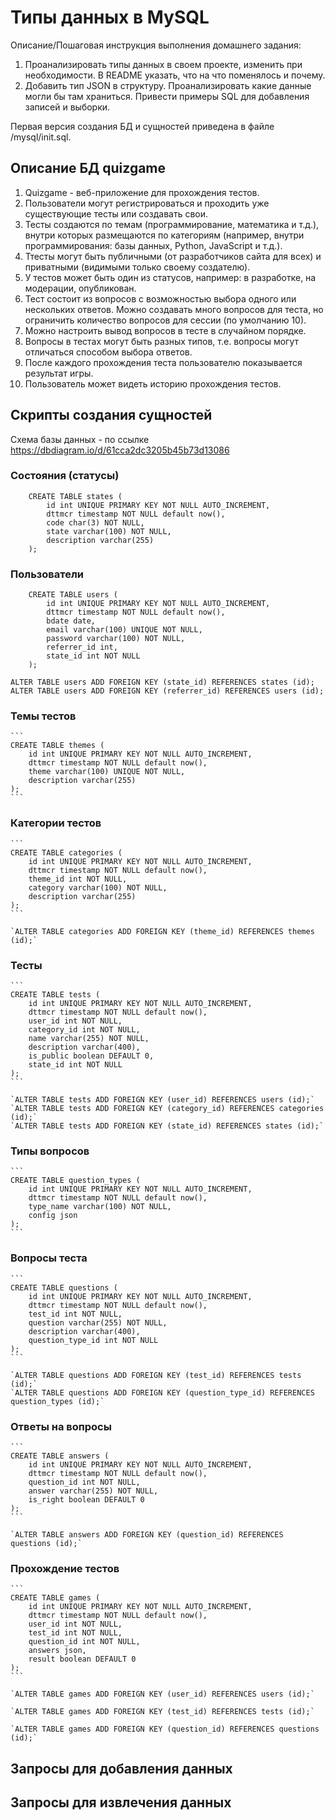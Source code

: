 # Типы данных в MySQL

Описание/Пошаговая инструкция выполнения домашнего задания:
1) Проанализировать типы данных в своем проекте, изменить при необходимости. 
В README указать, что на что поменялось и почему.
2) Добавить тип JSON в структуру. Проанализировать какие данные могли бы там храниться. 
Привести примеры SQL для добавления записей и выборки.

Первая версия создания БД и сущностей приведена в файле /mysql/init.sql.

## Описание БД quizgame

1. Quizgame - веб-приложение для прохождения тестов. 
1. Пользователи могут регистрироваться и проходить уже существующие тесты или создавать свои. 
1. Тесты создаются по темам (программирование, математика и т.д.), внутри которых размещаются по категориям (например, внутри программирования: базы данных, Python, JavaScript и т.д.).
1. Ттесты могут быть публичными (от разработчиков сайта для всех) и приватными (видимыми только своему создателю).
1. У тестов может быть один из статусов, например: в разработке, на модерации, опубликован.
1. Тест состоит из вопросов с возможностью выбора одного или нескольких ответов. Можно создавать много вопросов для теста, но ограничить количество вопросов для сессии (по умолчанию 10). 
1. Можно настроить вывод вопросов в тесте в случайном порядке.
1. Вопросы в тестах могут быть разных типов, т.е. вопросы могут отличаться способом выбора ответов. 
1. После каждого прохождения теста пользователю показывается результат игры.
1. Пользователь может видеть историю прохождения тестов.

## Скрипты создания сущностей

Схема базы данных - по ссылке https://dbdiagram.io/d/61cca2dc3205b45b73d13086 

### Состояния (статусы)

```
    CREATE TABLE states (
        id int UNIQUE PRIMARY KEY NOT NULL AUTO_INCREMENT,
        dttmcr timestamp NOT NULL default now(),
        code char(3) NOT NULL, 
        state varchar(100) NOT NULL,
        description varchar(255)
    );
```

### Пользователи

```
    CREATE TABLE users (
        id int UNIQUE PRIMARY KEY NOT NULL AUTO_INCREMENT,
        dttmcr timestamp NOT NULL default now(),
        bdate date,
        email varchar(100) UNIQUE NOT NULL,
        password varchar(100) NOT NULL,
        referrer_id int,
        state_id int NOT NULL
    );
```

`ALTER TABLE users ADD FOREIGN KEY (state_id) REFERENCES states (id);`
`ALTER TABLE users ADD FOREIGN KEY (referrer_id) REFERENCES users (id);`

### Темы тестов

    ```
    CREATE TABLE themes (
        id int UNIQUE PRIMARY KEY NOT NULL AUTO_INCREMENT,
        dttmcr timestamp NOT NULL default now(),
        theme varchar(100) UNIQUE NOT NULL,
        description varchar(255)
    );
    ```

### Категории тестов

    ```
    CREATE TABLE categories (
        id int UNIQUE PRIMARY KEY NOT NULL AUTO_INCREMENT,
        dttmcr timestamp NOT NULL default now(),
        theme_id int NOT NULL,
        category varchar(100) NOT NULL,
        description varchar(255)
    );
    ```

    `ALTER TABLE categories ADD FOREIGN KEY (theme_id) REFERENCES themes (id);`

### Тесты

    ```
    CREATE TABLE tests (
        id int UNIQUE PRIMARY KEY NOT NULL AUTO_INCREMENT,
        dttmcr timestamp NOT NULL default now(),
        user_id int NOT NULL, 
        category_id int NOT NULL,
        name varchar(255) NOT NULL, 
        description varchar(400), 
        is_public boolean DEFAULT 0, 
        state_id int NOT NULL
    );
    ```

    `ALTER TABLE tests ADD FOREIGN KEY (user_id) REFERENCES users (id);`
    `ALTER TABLE tests ADD FOREIGN KEY (category_id) REFERENCES categories (id);`
    `ALTER TABLE tests ADD FOREIGN KEY (state_id) REFERENCES states (id);`

### Типы вопросов

    ```
    CREATE TABLE question_types (
        id int UNIQUE PRIMARY KEY NOT NULL AUTO_INCREMENT,
        dttmcr timestamp NOT NULL default now(),
        type_name varchar(100) NOT NULL,
        config json 
    );
    ```

### Вопросы теста

    ```
    CREATE TABLE questions (
        id int UNIQUE PRIMARY KEY NOT NULL AUTO_INCREMENT,
        dttmcr timestamp NOT NULL default now(),
        test_id int NOT NULL,
        question varchar(255) NOT NULL,
        description varchar(400),
        question_type_id int NOT NULL
    );
    ```

    `ALTER TABLE questions ADD FOREIGN KEY (test_id) REFERENCES tests (id);`
    `ALTER TABLE questions ADD FOREIGN KEY (question_type_id) REFERENCES question_types (id);`

### Ответы на вопросы

    ```
    CREATE TABLE answers (
        id int UNIQUE PRIMARY KEY NOT NULL AUTO_INCREMENT,
        dttmcr timestamp NOT NULL default now(),
        question_id int NOT NULL,
        answer varchar(255) NOT NULL, 
        is_right boolean DEFAULT 0 
    );
    ```

    `ALTER TABLE answers ADD FOREIGN KEY (question_id) REFERENCES questions (id);`

### Прохождение тестов

    ```
    CREATE TABLE games (
        id int UNIQUE PRIMARY KEY NOT NULL AUTO_INCREMENT,
        dttmcr timestamp NOT NULL default now(),
        user_id int NOT NULL,
        test_id int NOT NULL,
        question_id int NOT NULL,
        answers json, 
        result boolean DEFAULT 0 
    );
    ```

    `ALTER TABLE games ADD FOREIGN KEY (user_id) REFERENCES users (id);`

    `ALTER TABLE games ADD FOREIGN KEY (test_id) REFERENCES tests (id);`

    `ALTER TABLE games ADD FOREIGN KEY (question_id) REFERENCES questions (id);`

## Запросы для добавления данных



## Запросы для извлечения данных

